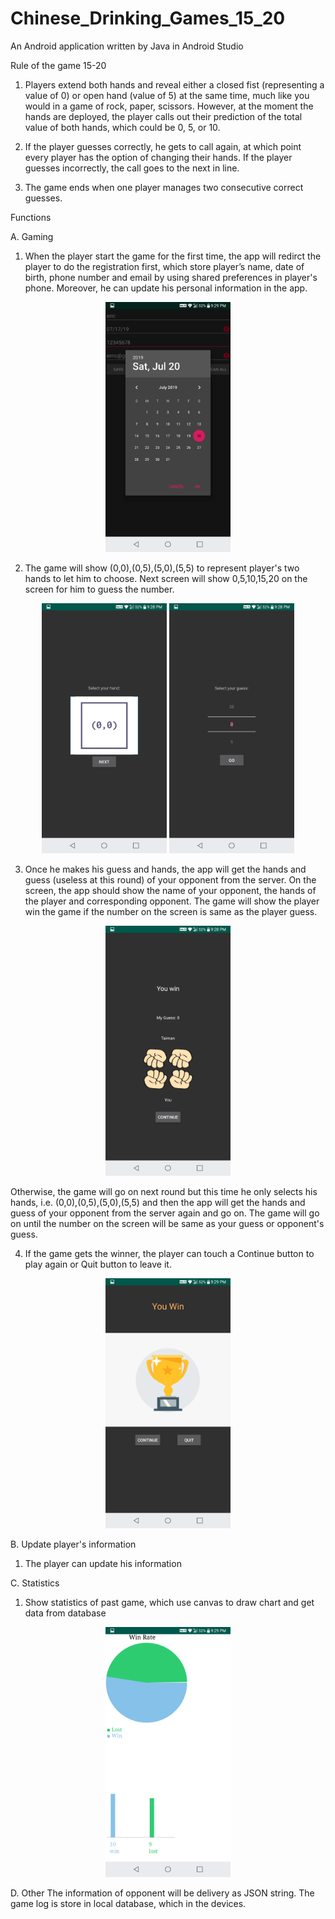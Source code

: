 # Chinese_Drinking_Games_15_20

An Android application written by Java in Android Studio
 
Rule of the game 15-20

1. Players extend both hands and reveal either a closed fist (representing a value of 0) or open hand (value of 5) at the same time, much like you would in a game of rock, paper, scissors. However, at the moment the hands are deployed, the player calls out their prediction of the total value of both hands, which could be 0, 5, or 10. 

2. If the player guesses correctly, he gets to call again, at which point every player has the option of changing their hands. If the player guesses incorrectly, the call goes to the next in line. 

3. The game ends when one player manages two consecutive correct guesses.

Functions

A. Gaming
1.  When the player start the game for the first time, the app will redirct the player to do the registration first, which store player’s name, date of birth, phone number and email by using shared preferences in player's phone. Moreover, he can update his personal information in the app.
<p align="center">
  <img src="image/playerInf.png" width="200">
</p>

2.	The game will show (0,0),(0,5),(5,0),(5,5) to represent player's two hands to let him to choose. Next screen will show 0,5,10,15,20 on the screen for him to guess the number.
<p align="center">
  <img src="image/hand.png" width="200">
  <img src="image/guessing.png" width="200">
</p>

3. Once he makes his guess and hands, the app will get the hands and guess (useless at this round) of your opponent from the server. On the screen, the app should show the name of your opponent, the hands of the player and corresponding opponent. The game will show the player win the game if the number on the screen is same as the player guess. 
<p align="center">
  <img src="image/result.png" width="200">
</p>

   Otherwise, the game will go on next round but this time he only selects his hands, i.e. (0,0),(0,5),(5,0),(5,5) and then the app will get the hands and guess of your opponent from the server again and go on. The game will go on until the number on the screen will be same as your guess or opponent's guess.

4. If the game gets the winner, the player can touch a Continue button to play again or Quit button to leave it.
<p align="center">
  <img src="image/win.png" width="200">
</P>

B. Update player's information
1. The player can update his information

C. Statistics
1. Show statistics of past game, which use canvas to draw chart and get data from database
<p align="center">
 <img src="image/statistics.png" width="200">
</p>

D. Other
The information of opponent will be delivery as JSON string.
The game log is store in local database, which in the devices.
